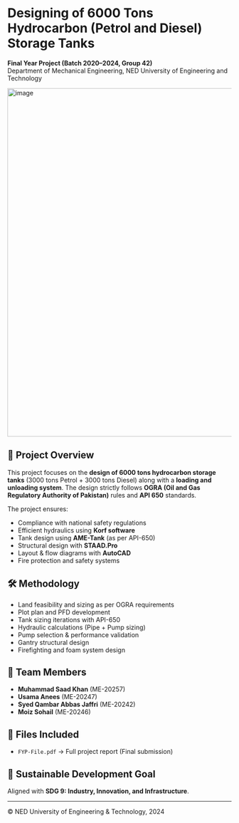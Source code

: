 # Designing of 6000 Tons Hydrocarbon (Petrol and Diesel) Storage Tanks

**Final Year Project (Batch 2020–2024, Group 42)**  
Department of Mechanical Engineering, NED University of Engineering and Technology  

<img width="593" height="783" alt="image" src="https://github.com/user-attachments/assets/f7a48eb3-ebca-435f-91cb-a445c76a051e" />


## 📘 Project Overview
This project focuses on the **design of 6000 tons hydrocarbon storage tanks** (3000 tons Petrol + 3000 tons Diesel) along with a **loading and unloading system**. The design strictly follows **OGRA (Oil and Gas Regulatory Authority of Pakistan)** rules and **API 650** standards.  

The project ensures:
- Compliance with national safety regulations  
- Efficient hydraulics using **Korf software**  
- Tank design using **AME-Tank** (as per API-650)  
- Structural design with **STAAD.Pro**  
- Layout & flow diagrams with **AutoCAD**  
- Fire protection and safety systems  

## 🛠 Methodology
- Land feasibility and sizing as per OGRA requirements  
- Plot plan and PFD development  
- Tank sizing iterations with API-650  
- Hydraulic calculations (Pipe + Pump sizing)  
- Pump selection & performance validation  
- Gantry structural design  
- Firefighting and foam system design  

## 👥 Team Members
- **Muhammad Saad Khan** (ME-20257)  
- **Usama Anees** (ME-20247)  
- **Syed Qambar Abbas Jaffri** (ME-20242)  
- **Moiz Sohail** (ME-20246)  

## 📄 Files Included
- `FYP-File.pdf` → Full project report (Final submission)

## 🎯 Sustainable Development Goal
Aligned with **SDG 9: Industry, Innovation, and Infrastructure**.

---

© NED University of Engineering & Technology, 2024
